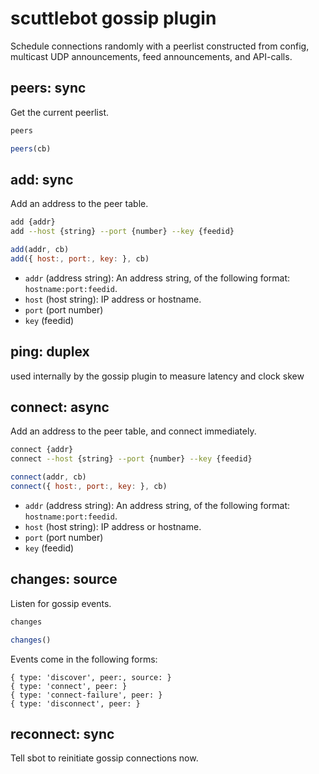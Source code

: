 # scuttlebot gossip plugin

Schedule connections randomly with a peerlist constructed from config, multicast UDP announcements, feed announcements, and API-calls.



## peers: sync

Get the current peerlist.

```bash
peers
```

```js
peers(cb)
```



## add: sync

Add an address to the peer table.

```bash
add {addr}
add --host {string} --port {number} --key {feedid}
```

```js
add(addr, cb)
add({ host:, port:, key: }, cb)
```

 - `addr` (address string): An address string, of the following format: `hostname:port:feedid`.
 - `host` (host string): IP address or hostname.
 - `port` (port number)
 - `key` (feedid)

## ping: duplex

used internally by the gossip plugin to measure latency and clock skew

## connect: async

Add an address to the peer table, and connect immediately.

```bash
connect {addr}
connect --host {string} --port {number} --key {feedid}
```

```js
connect(addr, cb)
connect({ host:, port:, key: }, cb)
```

 - `addr` (address string): An address string, of the following format: `hostname:port:feedid`.
 - `host` (host string): IP address or hostname.
 - `port` (port number)
 - `key` (feedid)


## changes: source

Listen for gossip events.

```bash
changes
```

```js
changes()
```

Events come in the following forms:

```
{ type: 'discover', peer:, source: }
{ type: 'connect', peer: }
{ type: 'connect-failure', peer: }
{ type: 'disconnect', peer: }
```

## reconnect: sync

Tell sbot to reinitiate gossip connections now.


